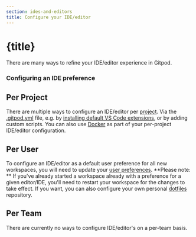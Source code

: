 ```yaml
---
section: ides-and-editors
title: Configure your IDE/editor
---
```


<script context="module">
  export const prerender = true;
</script>

# {title}

There are many ways to refine your IDE/editor experience in Gitpod.

### Configuring an IDE preference

## Per Project

There are multiple ways to configure an IDE/editor per [project](/docs/teams-and-projects). Via the [.gitpod.yml](/docs/config-gitpod-file) file, e.g. by [installing default VS Code extensions](/docs/vscode-extensions), or by adding custom scripts. You can also use [Docker](/docs/config-docker) as part of your per-project IDE/editor configuration.

## Per User

To configure an IDE/editor as a default user preference for all new workspaces, you will need to update your [user preferences](https://gitpod.io/preferences). **Please note: ** If you've already started a workspace already with a preference for a given editor/IDE, you'll need to restart your workspace for the changes to take effect. If you want, you can also configure your own personal [dotfiles](/docs/config-dotfiles) repository.

## Per Team

There are currently no ways to configure IDE/editor's on a per-team basis.
